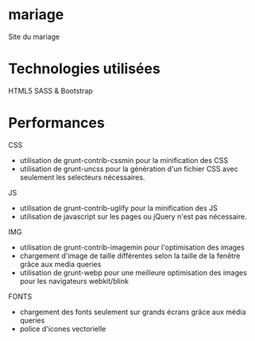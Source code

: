 mariage
=======

Site du mariage


# Technologies utilisées

HTML5
SASS & Bootstrap

# Performances

CSS
- utilisation de grunt-contrib-cssmin pour la minification des CSS
- utilisation de grunt-uncss pour la génération d'un fichier CSS avec seulement les selecteurs nécessaires.

JS
- utilisation de grunt-contrib-uglify pour la minification des JS
- utilisation de javascript sur les pages ou jQuery n'est pas nécessaire.

IMG
- utilisation de grunt-contrib-imagemin pour l'optimisation des images
- chargement d'image de taille différentes selon la taille de la fenêtre grâce aux media queries
- utilisation de grunt-webp pour une meilleure optimisation des images pour les navigateurs webkit/blink

FONTS
- chargement des fonts seulement sur grands écrans grâce aux média queries
- police d'icones vectorielle

